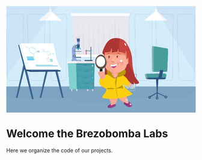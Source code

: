 <img src = "banner.jpeg" width = "625px" align = "center">

# Welcome the Brezobomba Labs
Here we organize the code of our projects. 




